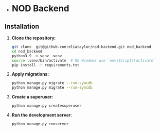 - # NOD Backend

## Installation

1. **Clone the repository:**

    ```sh
    git clone  git@github.com:eliataylor/nod-backend.git nod_backend
    cd nod_backend
    python3.9 -m venv .venv
    source .venv/bin/activate  # On Windows use `env\Scripts\activate`
    pip install -r requirements.txt
    ```

4. **Apply migrations:**
    ```sh
    python manage.py migrate --run-syncdb
    python manage.py migrate --run-syncdb
    ```

5. **Create a superuser:**

    ```sh
    python manage.py createsuperuser
    ```

6. **Run the development server:**

    ```sh
    python manage.py runserver
    ```
